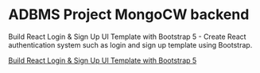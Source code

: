 # ADBMS Project MongoCW backend

Build React Login & Sign Up UI Template with Bootstrap 5 - Create React authentication system such as login and sign up template using Bootstrap.

[Build React Login & Sign Up UI Template with Bootstrap 5](https://www.positronx.io/build-react-login-sign-up-ui-template-with-bootstrap-4/)
